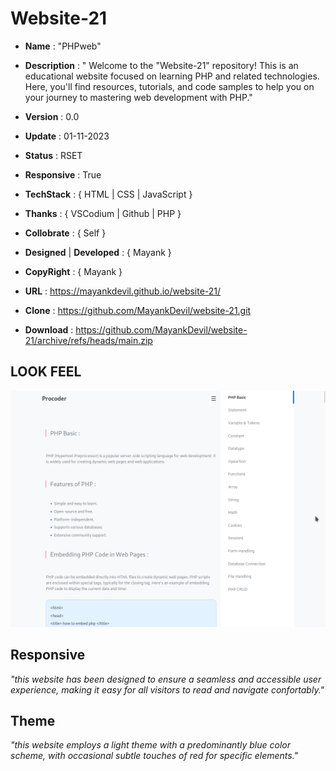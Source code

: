 # Website-21

- **Name** : "PHPweb"

- **Description** : " Welcome to the "Website-21" repository! This is an educational website focused on learning PHP and related technologies. Here, you'll find resources, tutorials, and code samples to help you on your journey to mastering web development with PHP."

- **Version** : 0.0

- **Update** : 01-11-2023

- **Status** : RSET 

- **Responsive** : True

- **TechStack** : { HTML | CSS | JavaScript }

- **Thanks** : { VSCodium | Github | PHP }

- **Collobrate** : { Self }

- **Designed** | **Developed** : { Mayank }

- **CopyRight** : { Mayank }

- **URL** : https://mayankdevil.github.io/website-21/

- **Clone** :  https://github.com/MayankDevil/website-21.git

- **Download** : https://github.com/MayankDevil/website-21/archive/refs/heads/main.zip

## LOOK FEEL

![LandingPage](./data/PHPweb.png)

## Responsive

_"this website has been designed to ensure a seamless and accessible user experience, making it easy for all visitors to read and navigate confortably."_

## Theme

_"this website employs a light theme with a predominantly blue color scheme, with occasional subtle touches of red for specific elements."_
